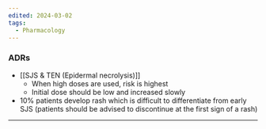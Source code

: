```yaml
---
edited: 2024-03-02
tags:
  - Pharmacology
---
```

### ADRs
- [[SJS & TEN (Epidermal necrolysis)]]
	- When high doses are used, risk is highest
	- Initial dose should be low and increased slowly
- 10% patients develop rash which is difficult to differentiate from early SJS (patients should be advised to discontinue at the first sign of a rash)

---

